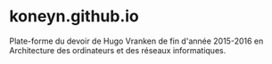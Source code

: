 # koneyn.github.io
Plate-forme du devoir de Hugo Vranken de fin d'année 2015-2016 en Architecture des ordinateurs et des réseaux informatiques.
